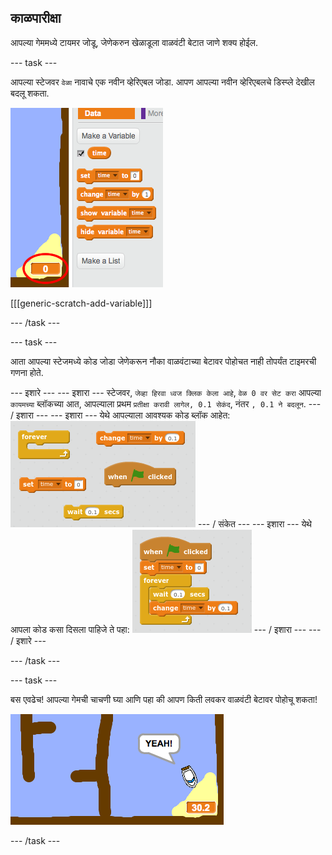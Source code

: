 ## काळपारीक्षा

आपल्या गेममध्ये टायमर जोडू, जेणेकरुन खेळाडूला वाळवंटी बेटात जाणे शक्य होईल.

\--- task \---

आपल्या स्टेजवर `वेळा` नावाचे एक नवीन व्हेरिएबल जोडा. आपण आपल्या नवीन व्हेरिएबलचे डिस्प्ले देखील बदलू शकता.

![स्क्रीनशॉट](images/boat-variable.png)

[[[generic-scratch-add-variable]]]

\--- /task \---

\--- task \---

आता आपल्या स्टेजमध्ये कोड जोडा जेणेकरून नौका वाळवंटाच्या बेटावर पोहोचत नाही तोपर्यंत टाइमरची गणना होते.

\--- इशारे \--- \--- इशारा \--- स्टेजवर, `जेव्हा हिरवा ध्वज क्लिक केला आहे`, `वेळ 0 वर सेट करा` आपल्या `कायमच्या` ब्लॉकच्या आत, आपल्याला प्रथम `प्रतीक्षा करावी लागेल, 0.1 सेकंद`, नंतर `, 0.1 ने बदलून`. \--- / इशारा \--- \--- इशारा \--- येथे आपल्याला आवश्यक कोड ब्लॉक आहेत: ![screenshot](images/boat-time-blocks.png) \--- / संकेत \--- \--- इशारा \--- येथे आपला कोड कसा दिसला पाहिजे ते पहा: ![screenshot](images/boat-time-code.png) \--- / इशारा \--- \--- / इशारे \---

\--- /task \---

\--- task \---

बस एवढेच! आपल्या गेमची चाचणी घ्या आणि पहा की आपण किती लवकर वाळवंटी बेटावर पोहोचू शकता!

![स्क्रीनशॉट](images/boat-variable-test.png)

\--- /task \---